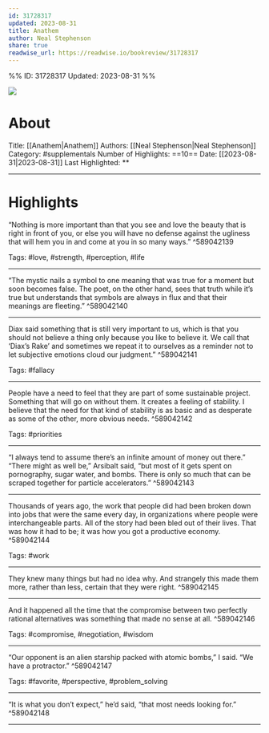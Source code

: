 ```yaml
---
id: 31728317
updated: 2023-08-31
title: Anathem
author: Neal Stephenson
share: true
readwise_url: https://readwise.io/bookreview/31728317
---
```


%%
ID: 31728317
Updated: 2023-08-31
%%

![]( https://images-na.ssl-images-amazon.com/images/I/51dDx7RzlOL._SL500_.jpg)

# About
Title: [[Anathem|Anathem]]
Authors: [[Neal Stephenson|Neal Stephenson]]
Category: #supplementals
Number of Highlights: ==10==
Date: [[2023-08-31|2023-08-31]]
Last Highlighted: **

---

# Highlights

“Nothing is more important than that you see and love the beauty that is right in front of you, or else you will have no defense against the ugliness that will hem you in and come at you in so many ways.” ^589042139

Tags: #love, #strength, #perception, #life

---
“The mystic nails a symbol to one meaning that was true for a moment but soon becomes false. The poet, on the other hand, sees that truth while it’s true but understands that symbols are always in flux and that their meanings are fleeting.” ^589042140

---
Diax said something that is still very important to us, which is that you should not believe a thing only because you like to believe it. We call that ‘Diax’s Rake’ and sometimes we repeat it to ourselves as a reminder not to let subjective emotions cloud our judgment.” ^589042141

Tags: #fallacy

---
People have a need to feel that they are part of some sustainable project. Something that will go on without them. It creates a feeling of stability. I believe that the need for that kind of stability is as basic and as desperate as some of the other, more obvious needs. ^589042142

Tags: #priorities

---
“I always tend to assume there’s an infinite amount of money out there.” “There might as well be,” Arsibalt said, “but most of it gets spent on pornography, sugar water, and bombs. There is only so much that can be scraped together for particle accelerators.” ^589042143

---
Thousands of years ago, the work that people did had been broken down into jobs that were the same every day, in organizations where people were interchangeable parts. All of the story had been bled out of their lives. That was how it had to be; it was how you got a productive economy. ^589042144

Tags: #work

---
They knew many things but had no idea why. And strangely this made them more, rather than less, certain that they were right. ^589042145

---
And it happened all the time that the compromise between two perfectly rational alternatives was something that made no sense at all. ^589042146

Tags: #compromise, #negotiation, #wisdom

---
“Our opponent is an alien starship packed with atomic bombs,” I said. “We have a protractor.” ^589042147

Tags: #favorite, #perspective, #problem_solving

---
“It is what you don’t expect,” he’d said, “that most needs looking for.” ^589042148

---